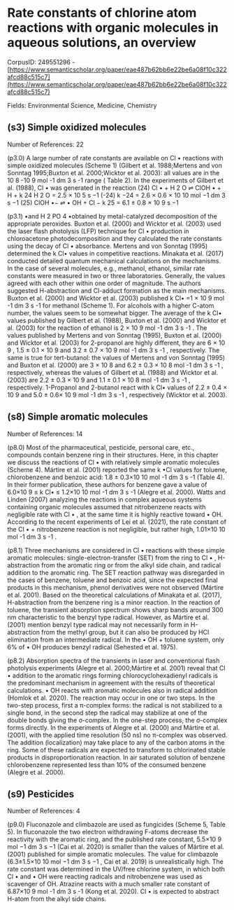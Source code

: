 # Rate constants of chlorine atom reactions with organic molecules in aqueous solutions, an overview

CorpusID: 249551296 - [https://www.semanticscholar.org/paper/eae487b62bb6e22be6a08f10c322afcd88c515c7](https://www.semanticscholar.org/paper/eae487b62bb6e22be6a08f10c322afcd88c515c7)

Fields: Environmental Science, Medicine, Chemistry

## (s3) Simple oxidized molecules
Number of References: 22

(p3.0) A large number of rate constants are available on Cl • reactions with simple oxidized molecules (Scheme 1) (Gilbert et al. 1988;Mertens and von Sonntag 1995;Buxton et al. 2000;Wicktor et al. 2003): all values are in the 10 8 -10 9 mol -1 dm 3 s -1 range ( Table 2). In the experiments of Gilbert et al. (1988), Cl • was generated in the reaction (24) Cl • + H 2 O ⇌ ClOH • + H + k 24 H 2 O = 2.5 × 10 5 s −1 (-24) k −24 = 2.6 × 0.6 × 10 10 mol −1 dm 3 s −1 (25) ClOH •− ⇌ • OH + Cl − k 25 = 6.1 ± 0.8 × 10 9 s −1

(p3.1) •and H 2 PO 4 •obtained by metal-catalyzed decomposition of the appropriate peroxides. Buxton et al. (2000) and Wicktor et al. (2003) used the laser flash photolysis (LFP) technique for Cl • production in chloroacetone photodecomposition and they calculated the rate constants using the decay of Cl • absorbance. Mertens and von Sonntag (1995) determined the k Cl• values in competitive reactions. Minakata et al. (2017) conducted detailed quantum mechanical calculations on the mechanisms. In the case of several molecules, e.g., methanol, ethanol, similar rate constants were measured in two or three laboratories. Generally, the values agreed with each other within one order of magnitude. The authors suggested H-abstraction and Cl-adduct formation as the main mechanisms. Buxton et al. (2000) and Wicktor et al. (2003) published k Cl• =1 × 10 9 mol -1 dm 3 s -1 for methanol (Scheme 1). For alcohols with a higher C-atom number, the values seem to be somewhat bigger. The average of the k Cl• values published by Gilbert et al. (1988), Buxton et al. (2000) and Wicktor et al. (2003) for the reaction of ethanol is 2 × 10 9 mol -1 dm 3 s -1 . The values published by Mertens and von Sonntag (1995), Buxton et al. (2000) and Wicktor et al. (2003) for 2-propanol are highly different, they are 6 × 10 9 , 1.5 ± 0.1 × 10 9 and 3.2 ± 0.7 × 10 9 mol -1 dm 3 s -1 , respectively. The same is true for tert-butanol: the values of Mertens and von Sonntag (1995) and Buxton et al. (2000) are 3 × 10 8 and 6.2 ± 0.3 × 10 8 mol -1 dm 3 s -1 , respectively, whereas the values of Gilbert et al. (1988) and Wicktor et al. (2003) are 2.2 ± 0.3 × 10 9 and 1.1 ± 0.1 × 10 8 mol -1 dm 3 s -1 , respectively. 1-Propanol and 2-butanol react with k Cl• values of 2.2 ± 0.4 × 10 9 and 5.0 ± 0.6× 10 9 mol -1 dm 3 s -1 , respectively (Wicktor et al. 2003).
## (s8) Simple aromatic molecules
Number of References: 14

(p8.0) Most of the pharmaceutical, pesticide, personal care, etc., compounds contain benzene ring in their structures. Here, in this chapter we discuss the reactions of Cl • with relatively simple aromatic molecules (Scheme 4). Mártire et al. (2001) reported the same k •Cl values for toluene, chlorobenzene and benzoic acid: 1.8 ± 0.3×10 10 mol -1 dm 3 s -1 (Table 4). In their former publication, these authors for benzene gave a value of 6.0×10 9 ≤ k Cl• ≤ 1.2×10 10 mol -1 dm 3 s -1 (Alegre et al. 2000). Watts and Linden (2007) analyzing the reactions in complex aqueous systems containing organic molecules assumed that nitrobenzene reacts with negligible rate with Cl • , at the same time it is highly reactive toward • OH. According to the recent experiments of Lei et al. (2021), the rate constant of the Cl • + nitrobenzene reaction is not negligible, but rather high, 1.01×10 10 mol -1 dm 3 s -1 .

(p8.1) Three mechanisms are considered in Cl • reactions with these simple aromatic molecules: single-electron-transfer (SET) from the ring to Cl • , H-abstraction from the aromatic ring or from the alkyl side chain, and radical addition to the aromatic ring. The SET reaction pathway was disregarded in the cases of benzene, toluene and benzoic acid, since the expected final products in this mechanism, phenol derivatives were not observed (Mártire et al. 2001). Based on the theoretical calculations of Minakata et al. (2017), H-abstraction from the benzene ring is a minor reaction. In the reaction of toluene, the transient absorption spectrum shows sharp bands around 300 nm characteristic to the benzyl type radical. However, as Mártire et al. (2001) mention benzyl type radical may not necessarily form in H-abstraction from the methyl group, but it can also be produced by HCl elimination from an intermediate radical. In the • OH + toluene system, only 6% of • OH produces benzyl radical (Sehested et al. 1975).

(p8.2) Absorption spectra of the transients in laser and conventional flash photolysis experiments (Alegre et al. 2000;Mártire et al. 2001) reveal that Cl • addition to the aromatic rings forming chlorocyclohexadienyl radicals is the predominant mechanism in agreement with the results of theoretical calculations. • OH reacts with aromatic molecules also in radical addition (Homlok et al. 2020). The reaction may occur in one or two steps. In the two-step process, first a π-complex forms: the radical is not stabilized to a single bond, in the second step the radical may stabilize at one of the double bonds giving the σ-complex. In the one-step process, the σ-complex forms directly. In the experiments of Alegre et al. (2000) and Mártire et al. (2001), with the applied time resolution (50 ns) no π-complex was observed. The addition (localization) may take place to any of the carbon atoms in the ring. Some of these radicals are expected to transform to chlorinated stable products in disproportionation reaction. In air saturated solution of benzene chlorobenzene represented less than 10% of the consumed benzene (Alegre et al. 2000).
## (s9) Pesticides
Number of References: 4

(p9.0) Fluconazole and climbazole are used as fungicides (Scheme 5, Table 5). In fluconazole the two electron withdrawing F-atoms decrease the reactivity with the aromatic ring, and the published rate constant, 5.5×10 9 mol −1 dm 3 s −1 (Cai et al. 2020) is smaller than the values of Mártire et al. (2001) published for simple aromatic molecules. The value for climbazole (6.3±1.5×10 10 mol −1 dm 3 s −1 , Cai et al. 2019) is unrealistically high. The rate constant was determined in the UV/free chlorine system, in which both Cl • and • OH were reacting radicals and nitrobenzene was used as scavenger of OH. Atrazine reacts with a much smaller rate constant of 6.87×10 9 mol -1 dm 3 s -1 (Kong et al. 2020). Cl • is expected to abstract H-atom from the alkyl side chains.
